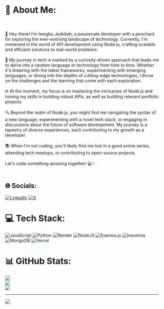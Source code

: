 # 💫 About Me:
<br><br>👋 Hey there! I'm Iwegbu Jedidiah, a passionate developer with a penchant for exploring the ever-evolving landscape of technology. Currently, I'm immersed in the world of API development using Node.js, crafting scalable and efficient solutions to real-world problems.<br><br>🚀 My journey in tech is marked by a curiosity-driven approach that leads me to delve into a random language or technology from time to time. Whether it's tinkering with the latest frameworks, experimenting with emerging languages, or diving into the depths of cutting-edge technologies, I thrive on the challenges and the learning that come with each exploration.<br><br>🌐 At the moment, my focus is on mastering the intricacies of Node.js and honing my skills in building robust APIs, as well as building relevant portfolio projects<br><br>🔍 Beyond the realm of Node.js, you might find me navigating the syntax of a new language, experimenting with a novel tech stack, or engaging in discussions about the future of software development. My journey is a tapestry of diverse experiences, each contributing to my growth as a developer.<br><br>📚 When I'm not coding, you'll likely find me lost in a good anime series, attending tech meetups, or contributing to open-source projects. <br><br>Let's code something amazing together! 💻✨<br><br>


## 🌐 Socials:
[![LinkedIn](https://img.shields.io/badge/LinkedIn-%230077B5.svg?logo=linkedin&logoColor=white)](https://linkedin.com/in/https://www.linkedin.com/in/iwegbu-jedidiah) [![X](https://img.shields.io/badge/X-black.svg?logo=X&logoColor=white)](https://x.com/https://x.com/Hashkitti001) 

# 💻 Tech Stack:
![JavaScript](https://img.shields.io/badge/javascript-%23323330.svg?style=for-the-badge&logo=javascript&logoColor=%23F7DF1E) ![Python](https://img.shields.io/badge/python-3670A0?style=for-the-badge&logo=python&logoColor=ffdd54) ![Render](https://img.shields.io/badge/Render-%46E3B7.svg?style=for-the-badge&logo=render&logoColor=white) ![NodeJS](https://img.shields.io/badge/node.js-6DA55F?style=for-the-badge&logo=node.js&logoColor=white) ![Express.js](https://img.shields.io/badge/express.js-%23404d59.svg?style=for-the-badge&logo=express&logoColor=%2361DAFB) ![Insomnia](https://img.shields.io/badge/Insomnia-black?style=for-the-badge&logo=insomnia&logoColor=5849BE) ![MongoDB](https://img.shields.io/badge/MongoDB-%234ea94b.svg?style=for-the-badge&logo=mongodb&logoColor=white) ![Vercel](https://img.shields.io/badge/vercel-%23000000.svg?style=for-the-badge&logo=vercel&logoColor=white)
# 📊 GitHub Stats:
![](https://github-readme-stats.vercel.app/api?username=hashkitti001&theme=dark&hide_border=false&include_all_commits=false&count_private=true)<br/>
![](https://github-readme-streak-stats.herokuapp.com/?user=hashkitti001&theme=dark&hide_border=false)<br/>
![](https://github-readme-stats.vercel.app/api/top-langs/?username=hashkitti001&theme=dark&hide_border=false&include_all_commits=false&count_private=true&layout=compact)

---
[![](https://visitcount.itsvg.in/api?id=hashkitti001&icon=0&color=0)](https://visitcount.itsvg.in)

<!-- Proudly created with GPRM ( https://gprm.itsvg.in ) -->
